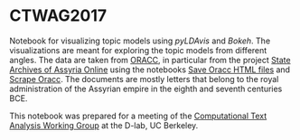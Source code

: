 # CTWAG2017

Notebook for visualizing topic models using *pyLDAvis* and *Bokeh*. The visualizations are meant for exploring the topic models from different angles. The data are taken from [ORACC](http://oracc.org), in particular from the project [State Archives of Assyria Online](http://oracc.org/saao) using the notebooks [Save Oracc HTML files](http://github.com/niekveldhuis/Digital-Assyriology/Scrape-Oracc/) and  [Scrape Oracc](http://github.com/niekveldhuis/Digital-Assyriology/Scrape-Oracc/). The documents are mostly letters that belong to the royal administration of the Assyrian empire in the eighth and seventh centuries BCE.

This notebook was prepared for a meeting of the [Computational Text Analysis Working Group](http://dlabctawg.github.io/) at the D-lab, UC Berkeley.
